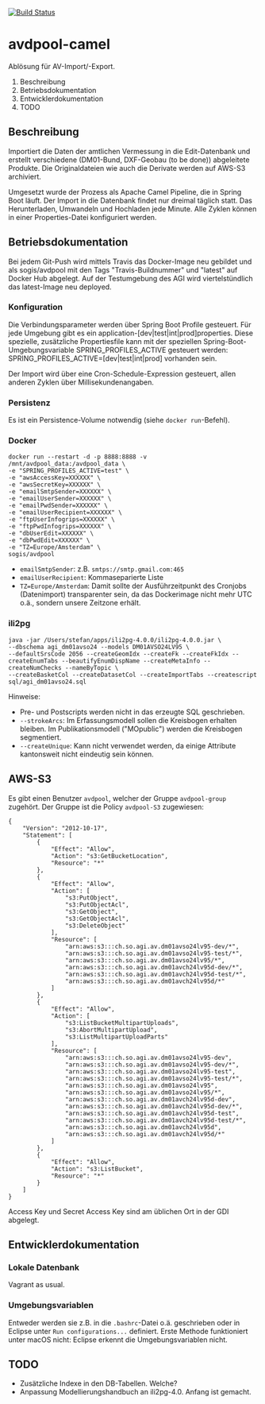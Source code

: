 [![Build Status](https://travis-ci.org/sogis/avdpool-camel.svg?branch=master)](https://travis-ci.org/sogis/avdpool-camel)
# avdpool-camel
Ablösung für AV-Import/-Export.

1. Beschreibung
2. Betriebsdokumentation
3. Entwicklerdokumentation
4. TODO

## Beschreibung
Importiert die Daten der amtlichen Vermessung in die Edit-Datenbank und erstellt verschiedene (DM01-Bund, DXF-Geobau (to be done)) abgeleitete Produkte. Die Originaldateien wie auch die Derivate werden auf AWS-S3 archiviert.

Umgesetzt wurde der Prozess als Apache Camel Pipeline, die in Spring Boot läuft. Der Import in die Datenbank findet nur dreimal täglich statt. Das Herunterladen, Umwandeln und Hochladen jede Minute. Alle Zyklen können in einer Properties-Datei konfiguriert werden.

## Betriebsdokumentation
Bei jedem Git-Push wird mittels Travis das Docker-Image neu gebildet und als sogis/avdpool mit den Tags "Travis-Buildnummer" und "latest" auf Docker Hub abgelegt. Auf der Testumgebung des AGI wird viertelstündlich das latest-Image neu deployed.

### Konfiguration
Die Verbindungsparameter werden über Spring Boot Profile gesteuert. Für jede Umgebung gibt es ein application-[dev|test|int|prod]properties. Diese spezielle, zusätzliche Propertiesfile kann mit der speziellen Spring-Boot-Umgebungsvariable SPRING_PROFILES_ACTIVE gesteuert werden: SPRING_PROFILES_ACTIVE=[dev|test|int|prod] vorhanden sein.

Der Import wird über eine Cron-Schedule-Expression gesteuert, allen anderen Zyklen über Millisekundenangaben.

### Persistenz
Es ist ein Persistence-Volume notwendig (siehe `docker run`-Befehl).

### Docker
```
docker run --restart -d -p 8888:8888 -v /mnt/avdpool_data:/avdpool_data \
-e "SPRING_PROFILES_ACTIVE=test" \
-e "awsAccessKey=XXXXXX" \
-e "awsSecretKey=XXXXXX" \
-e "emailSmtpSender=XXXXXX" \
-e "emailUserSender=XXXXXX" \
-e "emailPwdSender=XXXXXX" \
-e "emailUserRecipient=XXXXXX" \
-e "ftpUserInfogrips=XXXXXX" \
-e "ftpPwdInfogrips=XXXXXX" \
-e "dbUserEdit=XXXXXX" \
-e "dbPwdEdit=XXXXXX" \
-e "TZ=Europe/Amsterdam" \
sogis/avdpool
```

- `emailSmtpSender`: z.B. `smtps://smtp.gmail.com:465`
- `emailUserRecipient`: Kommaseparierte Liste
- `TZ=Europe/Amsterdam`: Damit sollte der Ausführzeitpunkt des Cronjobs (Datenimport) transparenter sein, da das Dockerimage nicht mehr UTC o.ä., sondern unsere Zeitzone erhält.

### ili2pg
```
java -jar /Users/stefan/apps/ili2pg-4.0.0/ili2pg-4.0.0.jar \
--dbschema agi_dm01avso24 --models DM01AVSO24LV95 \
--defaultSrsCode 2056 --createGeomIdx --createFk --createFkIdx --createEnumTabs --beautifyEnumDispName --createMetaInfo --createNumChecks --nameByTopic \
--createBasketCol --createDatasetCol --createImportTabs --createscript sql/agi_dm01avso24.sql
```

Hinweise:
- Pre- und Postscripts werden nicht in das erzeugte SQL geschrieben.
- `--strokeArcs`: Im Erfassungsmodell sollen die Kreisbogen erhalten bleiben. Im Publikationsmodell ("MOpublic") werden die Kreisbogen segmentiert.
- `--createUnique`: Kann nicht verwendet werden, da einige Attribute kantonsweit nicht eindeutig sein können.

## AWS-S3
Es gibt einen Benutzer `avdpool`, welcher der Gruppe `avdpool-group` zugehört. Der Gruppe ist die Policy `avdpool-S3` zugewiesen:

```
{
    "Version": "2012-10-17",
    "Statement": [
        {
            "Effect": "Allow",
            "Action": "s3:GetBucketLocation",
            "Resource": "*"
        },
        {
            "Effect": "Allow",
            "Action": [
                "s3:PutObject",
                "s3:PutObjectAcl",
                "s3:GetObject",
                "s3:GetObjectAcl",
                "s3:DeleteObject"
            ],
            "Resource": [
                "arn:aws:s3:::ch.so.agi.av.dm01avso24lv95-dev/*",
                "arn:aws:s3:::ch.so.agi.av.dm01avso24lv95-test/*",
                "arn:aws:s3:::ch.so.agi.av.dm01avso24lv95/*",
                "arn:aws:s3:::ch.so.agi.av.dm01avch24lv95d-dev/*",
                "arn:aws:s3:::ch.so.agi.av.dm01avch24lv95d-test/*",
                "arn:aws:s3:::ch.so.agi.av.dm01avch24lv95d/*"
            ]
        },
        {
            "Effect": "Allow",
            "Action": [
                "s3:ListBucketMultipartUploads",
                "s3:AbortMultipartUpload",
                "s3:ListMultipartUploadParts"
            ],
            "Resource": [
                "arn:aws:s3:::ch.so.agi.av.dm01avso24lv95-dev",
                "arn:aws:s3:::ch.so.agi.av.dm01avso24lv95-dev/*",
                "arn:aws:s3:::ch.so.agi.av.dm01avso24lv95-test",
                "arn:aws:s3:::ch.so.agi.av.dm01avso24lv95-test/*",
                "arn:aws:s3:::ch.so.agi.av.dm01avso24lv95",
                "arn:aws:s3:::ch.so.agi.av.dm01avso24lv95/*",
                "arn:aws:s3:::ch.so.agi.av.dm01avch24lv95d-dev",
                "arn:aws:s3:::ch.so.agi.av.dm01avch24lv95d-dev/*",
                "arn:aws:s3:::ch.so.agi.av.dm01avch24lv95d-test",
                "arn:aws:s3:::ch.so.agi.av.dm01avch24lv95d-test/*",
                "arn:aws:s3:::ch.so.agi.av.dm01avch24lv95d",
                "arn:aws:s3:::ch.so.agi.av.dm01avch24lv95d/*"
            ]
        },
        {
            "Effect": "Allow",
            "Action": "s3:ListBucket",
            "Resource": "*"
        }
    ]
}
```

Access Key und Secret Access Key sind am üblichen Ort in der GDI abgelegt.

## Entwicklerdokumentation

### Lokale Datenbank
Vagrant as usual.

### Umgebungsvariablen
Entweder werden sie z.B. in die `.bashrc`-Datei o.ä. geschrieben oder in Eclipse unter `Run configurations...` definiert. Erste Methode funktioniert unter macOS nicht: Eclipse erkennt die Umgebungsvariablen nicht.

## TODO 
- Zusätzliche Indexe in den DB-Tabellen. Welche?
- Anpassung Modellierungshandbuch an ili2pg-4.0. Anfang ist gemacht.



